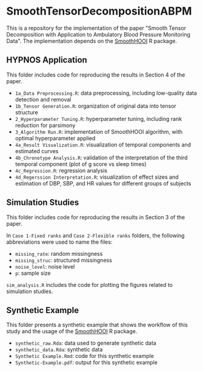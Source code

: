 # SmoothTensorDecompositionABPM

This is a repository for the implementation of the paper "Smooth Tensor Decomposition with Application to Ambulatory Blood Pressure Monitoring Data". The implementation depends on the [SmoothHOOI](https://github.com/IrinaStatsLab/SmoothHOOI) R package.

## HYPNOS Application

This folder includes code for reproducing the results in Section 4 of the paper.

- `1a_Data Preprocessing.R`: data preprocessing, including low-quality data detection and removal
- `1b_Tensor Generation.R`: organization of original data into tensor structure
- `2_Hyperparameter Tuning.R`: hyperparameter tuning, including rank reduction for parsimony
- `3_Algorithm Run.R`: implementation of SmoothHOOI algorithm, with optimal hyperparameter applied
- `4a_Result Visualization.R`: visualization of temporal components and estimated curves
- `4b_Chronotype Analysis.R`: validation of the interpretation of the third temporal component (plot of g score vs sleep times)
- `4c_Regression.R`: regression analysis
- `4d_Regerssion Interpretation.R`: visualization of effect sizes and estimation of DBP, SBP, and HR values for different groups of subjects

## Simulation Studies

This folder includes code for reproducing the results in Section 3 of the paper. 

In `Case 1-Fixed ranks` and `Case 2-Flexible ranks` folders, the following abbreviations were used to name the files:
- `missing_rate`: random missingness
- `missing_struc`: structured missingness
- `noise_level`: noise level
- `p`: sample size

`sim_analysis.R` includes the code for plotting the figures related to simulation studies.

## Synthetic Example

This folder presents a synthetic example that shows the workflow of this study and the usage of the [SmoothHOOI](https://github.com/IrinaStatsLab/SmoothHOOI) R package.

- `synthetic_raw.Rda`: data used to generate synthetic data
- `synthetic_data.Rda`: synthetic data
- `Synthetic Example.Rmd`: code for this synthetic example
- `Synthetic-Example.pdf`: output for this synthetic example


